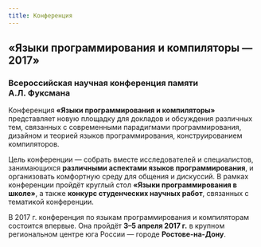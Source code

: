 ```yaml
---
title: Конференция
---
```


## «Языки программирования и компиляторы — 2017»

### Всероссийская научная конференция памяти А.Л.&nbsp;Фуксмана

Конференция **«Языки программирования и компиляторы»** 
представляет новую площадку для докладов и обсуждения 
различных тем, связанных с современными парадигмами программирования, 
дизайном и теорией языков программирования, 
конструированием компиляторов.  

Цель конференции — собрать вместе исследователей и специалистов, 
занимающихся **различными аспектами языков программирования**,
и организовать комфортную среду для общения и дискуссий. 
В рамках конференции пройдёт 
круглый стол **«Языки программирования в школе»**,
а также **конкурс студенческих научных работ**, связанных с тематикой
конференции.

В 2017 г. конференция по языкам программирования и компиляторам
состоится впервые. Она пройдёт **3–5 апреля 2017 г.**
в крупном региональном центре юга России — городе **Ростове-на-Дону**.

